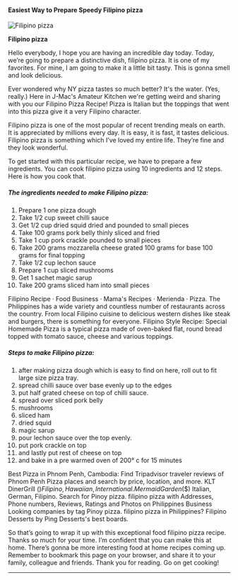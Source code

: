             

#### Easiest Way to Prepare Speedy Filipino pizza

![Filipino pizza](https://img-global.cpcdn.com/recipes/4824724399980544/751x532cq70/filipino-pizza-recipe-main-photo.jpg)

**Filipino pizza**

Hello everybody, I hope you are having an incredible day today. Today, we’re going to prepare a distinctive dish, filipino pizza. It is one of my favorites. For mine, I am going to make it a little bit tasty. This is gonna smell and look delicious.

Ever wondered why NY pizza tastes so much better? It's the water. (Yes, really.) Here in J-Mac's Amateur Kitchen we're getting weird and sharing with you our Filipino Pizza Recipe! Pizza is Italian but the toppings that went into this pizza give it a very Filipino character.

Filipino pizza is one of the most popular of recent trending meals on earth. It is appreciated by millions every day. It is easy, it is fast, it tastes delicious. Filipino pizza is something which I’ve loved my entire life. They’re fine and they look wonderful.

To get started with this particular recipe, we have to prepare a few ingredients. You can cook filipino pizza using 10 ingredients and 12 steps. Here is how you cook that.

##### The ingredients needed to make Filipino pizza:

1.  Prepare 1 one pizza dough
2.  Take 1/2 cup sweet chilli sauce
3.  Get 1/2 cup dried squid dried and pounded to small pieces
4.  Take 100 grams pork belly thinly sliced and fried
5.  Take 1 cup pork crackle pounded to small pieces
6.  Take 200 grams mozzarella cheese grated 100 grams for base 100 grams for final topping
7.  Take 1/2 cup lechon sauce
8.  Prepare 1 cup sliced mushrooms
9.  Get 1 sachet magic sarup
10.  Take 200 grams sliced ham into small pieces

Filipino Recipe · Food Business · Mama's Recipes · Merienda · Pizza. The Philippines has a wide variety and countless number of restaurants across the country. From local Filipino cuisine to delicious western dishes like steak and burgers, there is something for everyone. Filipino Style Recipe: Special Homemade Pizza is a typical pizza made of oven-baked flat, round bread topped with tomato sauce, cheese and various toppings.

##### Steps to make Filipino pizza:

1.  after making pizza dough which is easy to find on here, roll out to fit large size pizza tray.
2.  spread chilli sauce over base evenly up to the edges
3.  put half grated cheese on top of chilli sauce.
4.  spread over sliced pork belly
5.  mushrooms
6.  sliced ham
7.  dried squid
8.  magic sarup
9.  pour lechon sauce over the top evenly.
10.  put pork crackle on top
11.  and lastly put rest of cheese on top
12.  and bake in a pre warmed oven of 200° c for 15 minutes

Best Pizza in Phnom Penh, Cambodia: Find Tripadvisor traveler reviews of Phnom Penh Pizza places and search by price, location, and more. KLT DinerGrill ($) Filipino, Hawaiian, International. Mermaid Garden ($$) Italian, German, Filipino. Search for Pinoy pizza. filipino pizza with Addresses, Phone numbers, Reviews, Ratings and Photos on Philippines Business Looking companies by tag Pinoy pizza. filipino pizza in Philippines? Filipino Desserts by Ping Desserts's best boards.

So that’s going to wrap it up with this exceptional food filipino pizza recipe. Thanks so much for your time. I’m confident that you can make this at home. There’s gonna be more interesting food at home recipes coming up. Remember to bookmark this page on your browser, and share it to your family, colleague and friends. Thank you for reading. Go on get cooking!

* * *